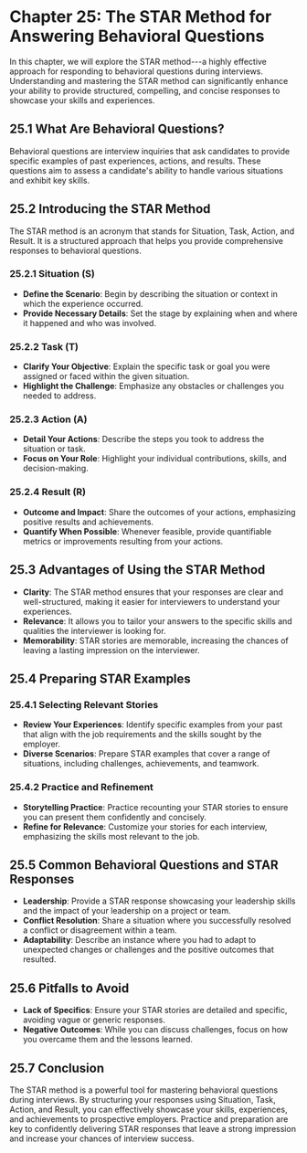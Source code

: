 Chapter 25: The STAR Method for Answering Behavioral Questions
==============================================================

In this chapter, we will explore the STAR method---a highly effective approach for responding to behavioral questions during interviews. Understanding and mastering the STAR method can significantly enhance your ability to provide structured, compelling, and concise responses to showcase your skills and experiences.

25.1 **What Are Behavioral Questions?**
---------------------------------------

Behavioral questions are interview inquiries that ask candidates to provide specific examples of past experiences, actions, and results. These questions aim to assess a candidate's ability to handle various situations and exhibit key skills.

25.2 **Introducing the STAR Method**
------------------------------------

The STAR method is an acronym that stands for Situation, Task, Action, and Result. It is a structured approach that helps you provide comprehensive responses to behavioral questions.

### 25.2.1 **Situation (S)**

* **Define the Scenario**: Begin by describing the situation or context in which the experience occurred.
* **Provide Necessary Details**: Set the stage by explaining when and where it happened and who was involved.

### 25.2.2 **Task (T)**

* **Clarify Your Objective**: Explain the specific task or goal you were assigned or faced within the given situation.
* **Highlight the Challenge**: Emphasize any obstacles or challenges you needed to address.

### 25.2.3 **Action (A)**

* **Detail Your Actions**: Describe the steps you took to address the situation or task.
* **Focus on Your Role**: Highlight your individual contributions, skills, and decision-making.

### 25.2.4 **Result (R)**

* **Outcome and Impact**: Share the outcomes of your actions, emphasizing positive results and achievements.
* **Quantify When Possible**: Whenever feasible, provide quantifiable metrics or improvements resulting from your actions.

25.3 **Advantages of Using the STAR Method**
--------------------------------------------

* **Clarity**: The STAR method ensures that your responses are clear and well-structured, making it easier for interviewers to understand your experiences.
* **Relevance**: It allows you to tailor your answers to the specific skills and qualities the interviewer is looking for.
* **Memorability**: STAR stories are memorable, increasing the chances of leaving a lasting impression on the interviewer.

25.4 **Preparing STAR Examples**
--------------------------------

### 25.4.1 **Selecting Relevant Stories**

* **Review Your Experiences**: Identify specific examples from your past that align with the job requirements and the skills sought by the employer.
* **Diverse Scenarios**: Prepare STAR examples that cover a range of situations, including challenges, achievements, and teamwork.

### 25.4.2 **Practice and Refinement**

* **Storytelling Practice**: Practice recounting your STAR stories to ensure you can present them confidently and concisely.
* **Refine for Relevance**: Customize your stories for each interview, emphasizing the skills most relevant to the job.

25.5 **Common Behavioral Questions and STAR Responses**
-------------------------------------------------------

* **Leadership**: Provide a STAR response showcasing your leadership skills and the impact of your leadership on a project or team.
* **Conflict Resolution**: Share a situation where you successfully resolved a conflict or disagreement within a team.
* **Adaptability**: Describe an instance where you had to adapt to unexpected changes or challenges and the positive outcomes that resulted.

25.6 **Pitfalls to Avoid**
--------------------------

* **Lack of Specifics**: Ensure your STAR stories are detailed and specific, avoiding vague or generic responses.
* **Negative Outcomes**: While you can discuss challenges, focus on how you overcame them and the lessons learned.

25.7 **Conclusion**
-------------------

The STAR method is a powerful tool for mastering behavioral questions during interviews. By structuring your responses using Situation, Task, Action, and Result, you can effectively showcase your skills, experiences, and achievements to prospective employers. Practice and preparation are key to confidently delivering STAR responses that leave a strong impression and increase your chances of interview success.

